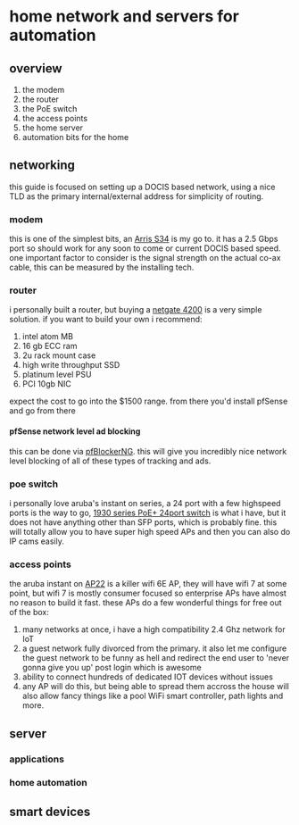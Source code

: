 # home network and servers for automation

## overview

1. the modem
2. the router
3. the PoE switch
4. the access points
5. the home server
6. automation bits for the home

## networking

this guide is focused on setting up a DOCIS based network, using a nice TLD as the primary internal/external address for simplicity of routing.

### modem

this is one of the simplest bits, an [Arris S34](https://www.surfboard.com/products/cable-modems/s34/) is my go to. it has a 2.5 Gbps port so should work for any soon to come or current DOCIS based speed. one important factor to consider is the signal strength on the actual co-ax cable, this can be measured by the installing tech.

### router

i personally built a router, but buying a [netgate 4200](https://shop.netgate.com/products/netgate-4200-base-pfsense-security-gateway) is a very simple solution. if you want to build your own i recommend:

1. intel atom MB
2. 16 gb ECC ram
3. 2u rack mount case
4. high write throughput SSD
5. platinum level PSU
6. PCI 10gb NIC

expect the cost to go into the $1500 range. from there you'd install pfSense and go from there

#### pfSense network level ad blocking

this can be done via [pfBlockerNG](https://www.zenarmor.com/docs/network-security-tutorials/pfblockerng). this will give you incredibly nice network level blocking of all of these types of tracking and ads.

### poe switch

i personally love aruba's instant on series, a 24 port with a few highspeed ports is the way to go, [1930 series PoE+ 24port switch](https://www.newegg.com/hpe-networking-instant-on-jl683b-aba/p/0XP-002G-02ND0?Item=0XP-002G-02ND0) is what i have, but it does not have anything other than SFP ports, which is probably fine. this will totally allow you to have super high speed APs and then you can also do IP cams easily.

### access points

the aruba instant on [AP22](https://www.newegg.com/p/0ED-00K0-00003) is a killer wifi 6E AP, they will have wifi 7 at some point, but wifi 7 is mostly consumer focused so enterprise APs have almost no reason to build it fast. these APs do a few wonderful things for free out of the box:

1. many networks at once, i have a high compatibility 2.4 Ghz network for IoT
1. a guest network fully divorced from the primary. it also let me configure the guest network to be funny as hell and redirect the end user to 'never gonna give you up' post login which is awesome
1. ability to connect hundreds of dedicated IOT devices without issues
1. any AP will do this, but being able to spread them accross the house will also allow fancy things like a pool WiFi smart controller, path lights and more. 

## server

### applications

### home automation

## smart devices